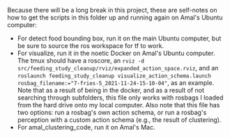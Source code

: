 Because there will be a long break in this project, these are self-notes on how to get the scripts in this folder up and running again on Amal's Ubuntu computer:
- For detect food bounding box, run it on the main Ubuntu computer, but be sure to source the ros workspace for tf to work.
- For visualize, run it in the noetic Docker on Amal's Ubuntu computer. The tmux should have a roscore, an `rviz -d src/feeding_study_cleanup/rviz/expanded_action_space.rviz`, and an `roslaunch feeding_study_cleanup visualize_action_schema.launch rosbag_filename:="7-fries-5_2021-11-24-15-10-04"`, as an example. Note that as a result of being in the docker, and as a result of not searching through subfolders, this file only works with rosbags I loaded from the hard drive onto my local computer. Also note that this file has two options: run a rosbag's own action schema, or run a rosbag's perception with a custom action schema (e.g., the result of clustering).
- For amal_clustering_code, run it on Amal's Mac.
